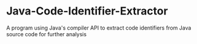 # Java-Code-Identifier-Extractor
A program using Java's compiler API to extract code identifiers from Java source code for further analysis
